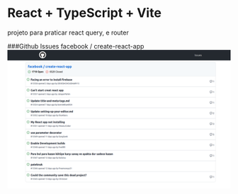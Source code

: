 # React + TypeScript + Vite

projeto para praticar react query, e router

###Github Issues facebook / create-react-app
![alt text](image.png)
